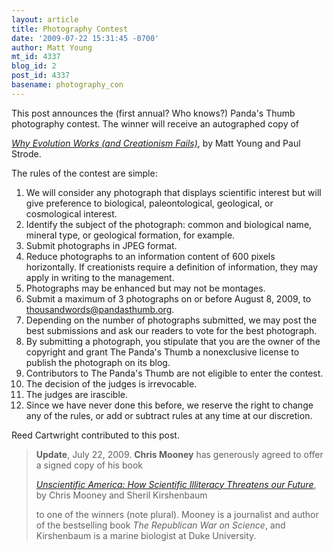 ```yaml
---
layout: article
title: Photography Contest
date: '2009-07-22 15:31:45 -0700'
author: Matt Young
mt_id: 4337
blog_id: 2
post_id: 4337
basename: photography_con
---
```

This post announces the (first annual? Who knows?) Panda's Thumb photography contest. The winner will receive an autographed copy of 

[_Why Evolution Works (and Creationism Fails)_](http://rutgerspress.rutgers.edu/acatalog/Why_Evolution_Works.html), by Matt Young and Paul Strode.

The rules of the contest are simple:


1. We will consider any photograph that displays scientific interest but will give preference to biological, paleontological, geological, or cosmological interest.
1. Identify the subject of the photograph: common and biological name, mineral type, or geological formation, for example.
1. Submit photographs in JPEG format.
1. Reduce photographs to an information content of 600 pixels horizontally. If creationists require a definition of information, they may apply in writing to the management.
1. Photographs may be enhanced but may not be montages.
1. Submit a maximum of 3 photographs on or before August 8, 2009, to thousandwords@pandasthumb.org.
1. Depending on the number of photographs submitted, we may post the best submissions and ask our readers to vote for the best photograph.
1. By submitting a photograph, you stipulate that you are the owner of the copyright and grant The Panda's Thumb a nonexclusive license to publish the photograph on its blog.
1. Contributors to The Panda's Thumb are not eligible to enter the contest.
1. The decision of the judges is irrevocable.
1. The judges are irascible.
1. Since we have never done this before, we reserve the right to change any of the rules, or add or subtract rules at any time at our discretion.


Reed Cartwright contributed to this post.

> **Update**, July 22, 2009.  **Chris Mooney** has generously agreed to offer a signed copy of his book
> 
> [_Unscientific America: How Scientific Illiteracy Threatens our Future_](http://www.amazon.com/Unscientific-America-Scientific-Illiteracy-Threatens/dp/0465013058),
> by Chris Mooney and Sheril Kirshenbaum
> 
> to one of the winners (note plural).  Mooney is a journalist and author of the bestselling book _The Republican War on Science_, and Kirshenbaum is a marine biologist at Duke University.
